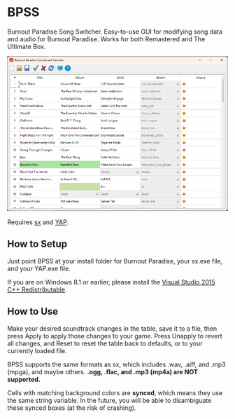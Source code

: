 # BPSS
Burnout Paradise Song Switcher. Easy-to-use GUI for modifying song data and audio for Burnout Paradise. Works for both Remastered and The Ultimate Box.

![Screenshot of BPSS software](image.png)

Requires [sx](https://burnout.wiki/wiki/Sounds_(Burnout_Paradise)) and [YAP](https://github.com/burninrubber0/YAP).

## How to Setup
Just point BPSS at your install folder for Burnout Paradise, your sx.exe file, and your YAP.exe file.

If you are on Windows 8.1 or earlier, please install the [Visual Studio 2015 C++ Redistributable](https://www.microsoft.com/en-gb/download/details.aspx?id=48145).

## How to Use
Make your desired soundtrack changes in the table, save it to a file, then press Apply to apply those changes to your game. Press Unapply to revert all changes, and Reset to reset the table back to defaults, or to your currently loaded file.

BPSS supports the same formats as sx, which includes .wav, .aiff, and .mp3 (mpga), and maybe others. **.ogg, .flac, and .mp3 (mp4a) are NOT supported.**

Cells with matching background colors are **synced**, which means they use the same string variable. In the future, you will be able to disambiguate these synced boxes (at the risk of crashing).